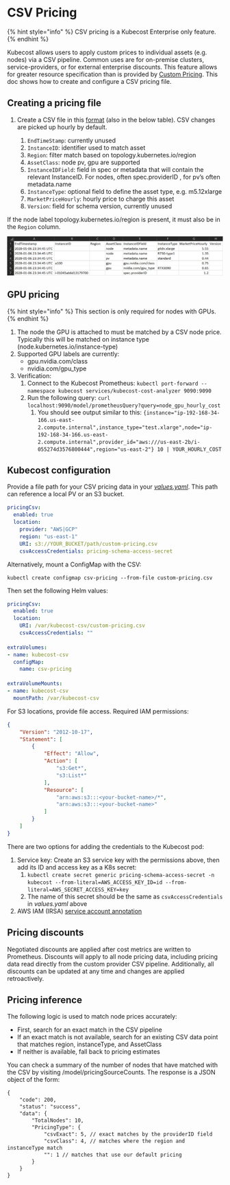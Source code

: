 # CSV Pricing

{% hint style="info" %}
CSV pricing is a Kubecost Enterprise only feature.
{% endhint %}

Kubecost allows users to apply custom prices to individual assets (e.g. nodes) via a CSV pipeline. Common uses are for on-premise clusters, service-providers, or for external enterprise discounts. This feature allows for greater resource specification than is provided by [Custom Pricing](/architecture/pricing-sources-matrix.md#custom-pricing). This doc shows how to create and configure a CSV pricing file.

## Creating a pricing file

1.  Create a CSV file in this [format](https://github.com/kubecost/cost-analyzer-helm-chart/blob/develop/cost-analyzer/custom-pricing.csv) (also in the below table). CSV changes are picked up hourly by default.

    1. `EndTimeStamp`: currently unused
    2. `InstanceID`: identifier used to match asset
    3. `Region`: filter match based on topology.kubernetes.io/region
    4. `AssetClass`: node pv, gpu are supported
    5. `InstanceIDField`: field in spec or metadata that will contain the relevant InstanceID. For nodes, often spec.providerID , for pv’s often metadata.name
    6. `InstanceType`: optional field to define the asset type, e.g. m5.12xlarge
    7. `MarketPriceHourly`: hourly price to charge this asset
    8. `Version`: field for schema version, currently unused

If the node label topology.kubernetes.io/region is present, it must also be in the `Region` column.

![Pricing table](/images/pricing.png)

## GPU pricing

{% hint style="info" %}
This section is only required for nodes with GPUs.
{% endhint %}

1. The node the GPU is attached to must be matched by a CSV node price. Typically this will be matched on instance type (node.kubernetes.io/instance-type)
2. Supported GPU labels are currently:
   * gpu.nvidia.com/class
   * nvidia.com/gpu\_type
3. Verification:
   1. Connect to the Kubecost Prometheus: `kubectl port-forward --namespace kubecost services/kubecost-cost-analyzer 9090:9090`
   2. Run the following query: `curl localhost:9090/model/prometheusQuery?query=node_gpu_hourly_cost`
      1. You should see output similar to this: `{instance="ip-192-168-34-166.us-east-2.compute.internal",instance_type="test.xlarge",node="ip-192-168-34-166.us-east-2.compute.internal",provider_id="aws:///us-east-2b/i-055274d3576800444",region="us-east-2"} 10 | YOUR_HOURLY_COST`

## Kubecost configuration

Provide a file path for your CSV pricing data in your [*values.yaml*](https://github.com/kubecost/cost-analyzer-helm-chart/blob/develop/cost-analyzer/values-custom-pricing.yaml). This path can reference a local PV or an S3 bucket.

```yaml
pricingCsv:
  enabled: true
  location:
    provider: "AWS|GCP"
    region: "us-east-1"
    URI: s3://YOUR_BUCKET/path/custom-pricing.csv
    csvAccessCredentials: pricing-schema-access-secret
```

Alternatively, mount a ConfigMap with the CSV:

```
kubectl create configmap csv-pricing --from-file custom-pricing.csv
```

Then set the following Helm values:

```yaml
pricingCsv:
  enabled: true
  location:
    URI: /var/kubecost-csv/custom-pricing.csv
    csvAccessCredentials: ""

extraVolumes:
- name: kubecost-csv
  configMap:
    name: csv-pricing

extraVolumeMounts:
- name: kubecost-csv
  mountPath: /var/kubecost-csv
```

For S3 locations, provide file access. Required IAM permissions:

```json
{
    "Version": "2012-10-17",
    "Statement": [
        {
            "Effect": "Allow",
            "Action": [
                "s3:Get*",
                "s3:List*"
            ],
            "Resource": [
                "arn:aws:s3:::<your-bucket-name>/*",
                "arn:aws:s3:::<your-bucket-name>"
            ]
        }
    ]
}
```

There are two options for adding the credentials to the Kubecost pod:

1. Service key: Create an S3 service key with the permissions above, then add its ID and access key as a K8s secret:
   1. `kubectl create secret generic pricing-schema-access-secret -n kubecost --from-literal=AWS_ACCESS_KEY_ID=id --from-literal=AWS_SECRET_ACCESS_KEY=key`
   2. The name of this secret should be the same as `csvAccessCredentials` in _values.yaml_ above
2. AWS IAM (IRSA) [service account annotation](https://docs.aws.amazon.com/eks/latest/userguide/adot-iam.html)

## Pricing discounts

Negotiated discounts are applied after cost metrics are written to Prometheus. Discounts will apply to all node pricing data, including pricing data read directly from the custom provider CSV pipeline. Additionally, all discounts can be updated at any time and changes are applied retroactively.

## Pricing inference

The following logic is used to match node prices accurately:

* First, search for an exact match in the CSV pipeline
* If an exact match is not available, search for an existing CSV data point that matches region, instanceType, and AssetClass
* If neither is available, fall back to pricing estimates

You can check a summary of the number of nodes that have matched with the CSV by visiting /model/pricingSourceCounts. The response is a JSON object of the form:

```
{
    "code": 200,
    "status": "success",
    "data": {
        "TotalNodes": 10,
        "PricingType": {
            "csvExact": 5, // exact matches by the providerID field
            "csvClass": 4, // matches where the region and instanceType match
            "": 1 // matches that use our default pricing
        }
    }
}
```
